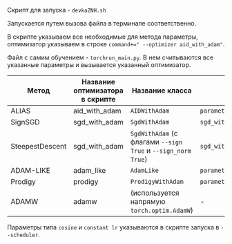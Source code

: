 Скрипт для запуска - `devkaZNH.sh`

Запускается путем вызова файла в терминале соответственно.

В скрипте указываем все необходимые для метода параметры, оптимизатор указываем в строке `command+=" --optimizer aid_with_adam"`. 

Файл с самим обучением - `torchrun_main.py`. В нем считываются все указанные параметры и вызывается указанный оптимизатор. 

| Метод           | Название оптимизатора в скрипте | Название класса          | Файл                        |
|-----------------|-----------------------|--------------------------|-----------------------------|
| ALIAS           | aid_with_adam                 | `AIDWithAdam`            | `parameter_free_signsgd.py` |
| SignSGD         | sgd_with_adam               | `SgdWithAdam`            | `sgd_with_adam.py`          |
| SteepestDescent | sgd_with_adam      | `SgdWithAdam` (с флагами `--sign True` и `--sign_norm True`) | `sgd_with_adam.py` |
| ADAM-LIKE       | adam_like           | `AdamLike`               | `parameter_free_signsgd.py` |
| Prodigy         | prodigy               | `ProdigyWithAdam`        | `parameter_free_signsgd.py` |
| ADAMW           | adamw                 | (используется напрямую `torch.optim.AdamW`) | - |

Параметры типа `cosine` и `constant lr` указываются в скрипте запуска в `--scheduler`. 
